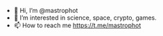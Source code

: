 - 👋 Hi, I’m @mastrophot
- 👀 I’m interested in science, space, crypto, games.
- 📫 How to reach me https://t.me/mastrophot
<!---
mastrophot/mastrophot is a ✨ special ✨ repository because its `README.md` (this file) appears on your GitHub profile.
You can click the Preview link to take a look at your changes.
--->
